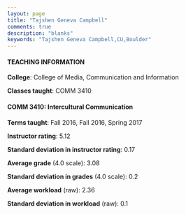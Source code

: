 ```yaml
---
layout: page
title: "Tajshen Geneva Campbell" 
comments: true
description: "blanks"
keywords: "Tajshen Geneva Campbell,CU,Boulder"
---
```

<head>
<script src="https://ajax.googleapis.com/ajax/libs/jquery/2.1.3/jquery.min.js"></script>
<script src="https://dl.dropboxusercontent.com/s/pc42nxpaw1ea4o9/highcharts.js?dl=0"></script>
<!-- <script src="../assets/js/highcharts.js"></script> -->
<style type="text/css">@font-face {
	font-family: "Bebas Neue";
	src: url(https://www.filehosting.org/file/details/544349/BebasNeue Regular.otf) format("opentype");
	}
	h1.Bebas { 
		font-family: "Bebas Neue", Verdana, Tahoma;
	}
</style>
</head>
	   
#### TEACHING INFORMATION

**College**: College of Media, Communication and Information

**Classes taught**: COMM 3410

#### COMM 3410: Intercultural Communication

**Terms taught**: Fall 2016, Fall 2016, Spring 2017

**Instructor rating**: 5.12

**Standard deviation in instructor rating**: 0.17

**Average grade** (4.0 scale): 3.08

**Standard deviation in grades** (4.0 scale): 0.2

**Average workload** (raw): 2.36

**Standard deviation in workload** (raw): 0.1

